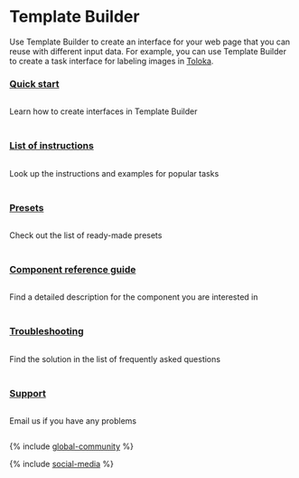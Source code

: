 <style scoped>
.grid-container {
  display: grid;
  grid-template-columns: repeat(auto-fit, minmax(300px, 1fr));
  column-gap: 50px;
  row-gap: 20px;
}
.grid-item {
  display: flex;
  flex-direction: column;
}
h2 {
  padding-top: 32px !important;
  margin-top: 0 !important;
}
h3 {
  padding-top: 8px !important;
  margin-top: 0 !important;
}
</style>

# Template Builder

Use Template Builder to create an interface for your web page that you can reuse with different input data. For example, you can use Template Builder to create a task interface for labeling images in [Toloka](../index.md).

<div class="grid-container">
    <div class="grid-item">
        <h3><a href="quickstart">Quick start</a></h3>
        <p>Learn how to create interfaces in Template Builder</p>
    </div>
    <div class="grid-item">
        <h3><a href="operations/all">List of instructions</a></h3>
        <p>Look up the instructions and examples for popular tasks</p>
    </div>
    <div class="grid-item">
        <h3><a href="templates/">Presets</a></h3>
        <p>Check out the list of ready-made presets</p>
    </div>
    <div class="grid-item">
        <h3><a href="reference/">Component reference guide</a></h3>
        <p>Find a detailed description for the component you are interested in</p>
    </div>
    <div class="grid-item">
        <h3><a href="troubleshooting/troubleshooting">Troubleshooting</a></h3>
        <p>Find the solution in the list of frequently asked questions</p>
    </div>
    <div class="grid-item">
        <h3><a href="concepts/support">Support</a></h3>
        <p>Email us if you have any problems</p>
    </div>
</div>

{% include [global-community](../_includes/global-community.md) %}

{% include [social-media](../_includes/social-media.md) %}